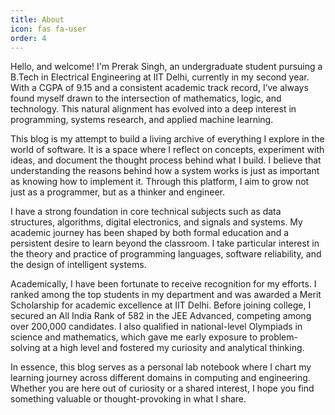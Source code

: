 ```yaml
---
title: About
icon: fas fa-user
order: 4
---
```


Hello, and welcome! I'm Prerak Singh, an undergraduate student pursuing a B.Tech in Electrical Engineering at IIT Delhi, currently in my second year. With a CGPA of 9.15 and a consistent academic track record, I’ve always found myself drawn to the intersection of mathematics, logic, and technology. This natural alignment has evolved into a deep interest in programming, systems research, and applied machine learning.

This blog is my attempt to build a living archive of everything I explore in the world of software. It is a space where I reflect on concepts, experiment with ideas, and document the thought process behind what I build. I believe that understanding the reasons behind how a system works is just as important as knowing how to implement it. Through this platform, I aim to grow not just as a programmer, but as a thinker and engineer.

I have a strong foundation in core technical subjects such as data structures, algorithms, digital electronics, and signals and systems. My academic journey has been shaped by both formal education and a persistent desire to learn beyond the classroom. I take particular interest in the theory and practice of programming languages, software reliability, and the design of intelligent systems.

Academically, I have been fortunate to receive recognition for my efforts. I ranked among the top students in my department and was awarded a Merit Scholarship for academic excellence at IIT Delhi. Before joining college, I secured an All India Rank of 582 in the JEE Advanced, competing among over 200,000 candidates. I also qualified in national-level Olympiads in science and mathematics, which gave me early exposure to problem-solving at a high level and fostered my curiosity and analytical thinking.

In essence, this blog serves as a personal lab notebook where I chart my learning journey across different domains in computing and engineering. Whether you are here out of curiosity or a shared interest, I hope you find something valuable or thought-provoking in what I share.

